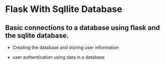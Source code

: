 # Flask With Sqllite Database

## Basic connections to a database using flask and the sqlite database. 

- Creating the database and storing user information
+ user authentication using data in a database 
